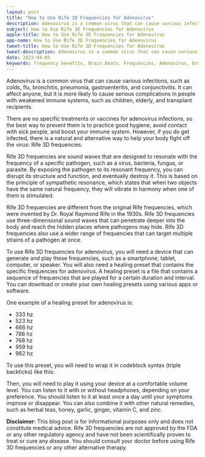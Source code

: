 ```yaml
---
layout: post
title: "How to Use Rife 3D Frequencies for Adenovirus"
description: Adenovirus is a common virus that can cause various infections, such as colds, flu, bronchitis, pneumonia, gastroenteritis, and conjunctivitis. It can affect anyone, but it is more likely to cause serious complications in people with weakened immune systems, such as children, elderly, and transplant recipients.
subject: How to Use Rife 3D Frequencies for Adenovirus
apple-title: How to Use Rife 3D Frequencies for Adenovirus
app-name: How to Use Rife 3D Frequencies for Adenovirus
tweet-title: How to Use Rife 3D Frequencies for Adenovirus
tweet-description: Adenovirus is a common virus that can cause various infections, such as colds, flu, bronchitis, pneumonia, gastroenteritis, and conjunctivitis. It can affect anyone, but it is more likely to cause serious complications in people with weakened immune systems, such as children, elderly, and transplant recipients.
date: 2023-04-05
keywords: frequency benefits, Brain Beats, Frequencies, Adenovirus, brainwave entrainment, sound therapy, rife frequency
---
```


Adenovirus is a common virus that can cause various infections, such as colds, flu, bronchitis, pneumonia, gastroenteritis, and conjunctivitis. It can affect anyone, but it is more likely to cause serious complications in people with weakened immune systems, such as children, elderly, and transplant recipients.

There are no specific treatments or vaccines for adenovirus infections, so the best way to prevent them is to practice good hygiene, avoid contact with sick people, and boost your immune system. However, if you do get infected, there is a natural and alternative way to help your body fight off the virus: Rife 3D frequencies.

Rife 3D frequencies are sound waves that are designed to resonate with the frequency of a specific pathogen, such as a virus, bacteria, fungus, or parasite. By exposing the pathogen to its resonant frequency, you can disrupt its structure and function, and eventually destroy it. This is based on the principle of sympathetic resonance, which states that when two objects have the same natural frequency, they will vibrate in harmony when one of them is stimulated.

Rife 3D frequencies are different from the original Rife frequencies, which were invented by Dr. Royal Raymond Rife in the 1930s. Rife 3D frequencies use three-dimensional sound waves that can penetrate deeper into the body and reach the hidden places where pathogens may hide. Rife 3D frequencies also use a wider range of frequencies that can target multiple strains of a pathogen at once.

To use Rife 3D frequencies for adenovirus, you will need a device that can generate and play these frequencies, such as a smartphone, tablet, computer, or speaker. You will also need a healing preset that contains the specific frequencies for adenovirus. A healing preset is a file that contains a sequence of frequencies that are played for a certain duration and interval. You can download or create your own healing presets using various apps or software.

One example of a healing preset for adenovirus is:

- 333 hz 
- 523 hz 
- 666 hz 
- 786 hz 
- 768 hz 
- 959 hz 
- 962 hz 

To use this preset, you will need to wrap it in codeblock syntax (triple backticks) like this:

Then, you will need to play it using your device at a comfortable volume level. You can listen to it with or without headphones, depending on your preference. You should listen to it at least once a day until your symptoms improve or disappear. You can also combine it with other natural remedies, such as herbal teas, honey, garlic, ginger, vitamin C, and zinc.

**Disclaimer**: This blog post is for informational purposes only and does not constitute medical advice. Rife 3D frequencies are not approved by the FDA or any other regulatory agency and have not been scientifically proven to treat or cure any disease. You should consult your doctor before using Rife 3D frequencies or any other alternative therapy.